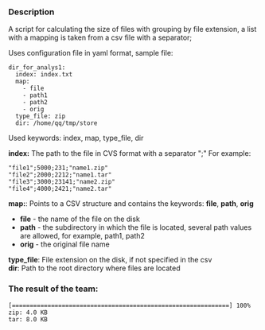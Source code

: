 ### Description
A script for calculating the size of files with grouping by file extension, a list with a mapping is taken from a csv file with a separator;

Uses configuration file in yaml format, sample file:

~~~~~~~~
dir_for_analys1:
  index: index.txt
  map:
    - file
    - path1
    - path2
    - orig
  type_file: zip
  dir: /home/qq/tmp/store
~~~~~~~~
Used keywords:
index, map, type_file, dir

**index:** The path to the file in CVS format with a separator ";"
For example:
~~~~~~~~
"file1";5000;231;"name1.zip"
"file2";2000;2212;"name1.tar"
"file3";3000;23141;"name2.zip"
"file4";4000;2421;"name2.tar"
~~~~~~~~

**map:**: Points to a CSV structure and contains the keywords: **file**, **path**, **orig**
 * **file** - the name of the file on the disk
 * **path** - the subdirectory in which the file is located, several path values ​​are allowed, for example, path1, path2
 * **orig** - the original file name

**type_file**: File extension on the disk, if not specified in the csv \
**dir**: Path to the root directory where files are located

### The result of the team:
~~~~~~~~
[=============================================================] 100%
zip: 4.0 KB
tar: 8.0 KB
~~~~~~~~
